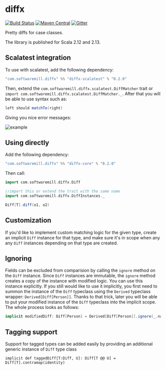 # diffx 
[![Build Status](https://travis-ci.org/softwaremill/diffx.svg?branch=master)](https://travis-ci.org/softwaremill/diffx)
[![Maven Central](https://maven-badges.herokuapp.com/maven-central/com.softwaremill.diffx/diffx-core_2.13/badge.svg)](https://search.maven.org/search?q=g:com.softwaremill.diffx)
[![Gitter](https://badges.gitter.im/softwaremill/diffx.svg)](https://gitter.im/softwaremill/diffx?utm_source=badge&utm_medium=badge&utm_campaign=pr-badge)

Pretty diffs for case classes. 

The library is published for Scala 2.12 and 2.13.

## Scalatest integration

To use with scalatest, add the following dependency:

```scala
"com.softwaremill.diffx" %% "diffx-scalatest" % "0.2.0"
```

Then, extend the `com.softwaremill.diffx.scalatest.DiffMatcher` trait or `import com.softwaremill.diffx.scalatest.DiffMatcher._`.
After that you will be able to use syntax such as:

```scala
left should matchTo(right)
```

Giving you nice error messages:

![example](https://github.com/softwaremill/diff-x/blob/master/example.png?raw=true)

## Using directly

Add the following dependency:

```scala
"com.softwaremill.diffx" %% "diffx-core" % "0.2.0"
```

Then call:

```scala
import com.softwaremill.diffx.Diff

//import this or extend the trait with the same name
import com.softwaremill.diffx.DiffInstances._

Diff[T].diff(o1, o2)
```

## Customization

If you'd like to implement custom matching logic for the given type, create an implicit `Diff` instance for that 
type, and make sure it's in scope when any any `Diff` instances depending on that type are created.


## Ignoring

Fields can be excluded from comparision by calling the `ignore` method on the `Diff` instance.
Since `Diff` instances are immutable, the `ignore` method creates a copy of the instance with modified logic.
You can use this instance explicitly.
If you still would like to use it implicitly, you first need to summon the instance of the `Diff` typeclass using
the `Derived` typeclass wrapper: `Derived[Diff[Person]]`. Thanks to that trick, later you will be able to put your modified
instance of the `Diff` typeclass into the implicit scope. The whole process looks as follows:

```scala
implicit modifiedDiff: Diff[Person] = Derived[Diff[Person]].ignore(_.name)
``` 

## Tagging support

Support for tagged types can be added easily by providing an additional generic instance of `Diff` type class
```
implicit def taggedDiff[T:Diff, U]: Diff[T @@ U] = Diff[T].contramap(identity)
```

